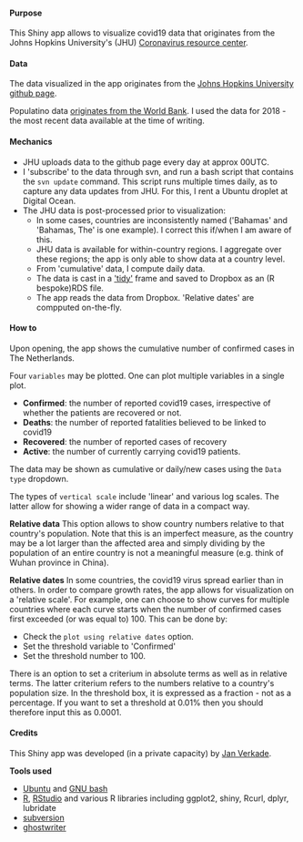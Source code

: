 #### Purpose
This Shiny app allows to visualize covid19 data that originates from the Johns Hopkins University's (JHU) [Coronavirus resource center](https://coronavirus.jhu.edu/map.html).

#### Data
The data visualized in the app originates from the [Johns Hopkins University github page](https://github.com/CSSEGISandData/COVID-19/tree/master/csse_covid_19_data/csse_covid_19_daily_reports).

Populatino data [originates from the World Bank](https://data.worldbank.org/indicator/SP.POP.TOTL). I used the data for 2018 - the most recent data available at the time of writing.

#### Mechanics
* JHU uploads data to the github page every day at approx 00UTC.
* I 'subscribe' to the data through svn, and run a bash script that contains the `svn update` command. This script runs multiple times daily, as to capture any data updates from JHU. For this, I rent a Ubuntu droplet at Digital Ocean.
* The JHU data is post-processed prior to visualization:
	* In some cases, countries are inconsistently named ('Bahamas' and 'Bahamas, The' is one example). I correct this if/when I am aware of this.
	* JHU data is available for within-country regions. I aggregate over these regions; the app is only able to show data at a country level.
	* From 'cumulative' data, I compute daily data.
	* The data is cast in a ['tidy'](https://vita.had.co.nz/papers/tidy-data.pdf) frame and saved to Dropbox as an (R bespoke)RDS file.
	* The app reads the data from Dropbox. 'Relative dates' are compputed on-the-fly.

#### How to
Upon opening, the app shows the cumulative number of confirmed cases in The Netherlands.

Four `variables` may be plotted. One can plot multiple variables in a single plot.
* **Confirmed**: the number of reported covid19 cases, irrespective of whether the patients are recovered or not.
* **Deaths**: the number of reported fatalities believed to be linked to covid19
* **Recovered**: the number of reported cases of recovery
* **Active**: the number of currently carrying covid19 patients.

The data may be shown as cumulative or daily/new cases using the `Data type` dropdown.

The types of `vertical scale` include 'linear' and various log scales. The latter allow for showing a wider range of data in a compact way.

**Relative data**
This option allows to show country numbers relative to that country's population. Note that this is an imperfect measure, as the country may be a lot larger than the affected area and simply dividing by the population of an entire country is not a meaningful measure (e.g. think of Wuhan province in China).

**Relative dates**
In some countries, the covid19 virus spread earlier than in others. In order to compare growth rates, the app allows for visualization on a 'relative scale'. For example, one can choose to show curves for multiple countries where each curve starts when the number of confirmed cases first exceeded (or was equal to) 100. This can be done by:
* Check the `plot using relative dates` option.
* Set the threshold variable to 'Confirmed'
* Set the threshold number to 100.

There is an option to set a criterium in absolute terms as well as in relative terms. The latter criterium refers to the numbers relative to a country's population size. In the threshold box, it is expressed as a fraction - not as a percentage. If you want to set a threshold at 0.01% then you should therefore input this as 0.0001.

#### Credits
This Shiny app was developed (in a private capacity) by [Jan Verkade](mailto:jan.verkade@gmail.com). 

**Tools used**
* [Ubuntu](https://ubuntu.com/) and [GNU bash](https://www.gnu.org/software/bash/)
* [R](https://www.r-project.org/), [RStudio](https://rstudio.com/) and various R libraries including ggplot2, shiny, Rcurl, dplyr, lubridate
* [subversion](https://subversion.apache.org/)
* [ghostwriter](https://wereturtle.github.io/ghostwriter/)